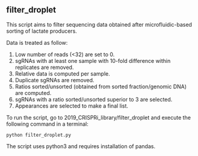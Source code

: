 ## filter_droplet

This script aims to filter sequencing data obtained after microfluidic-based sorting of lactate producers.

Data is treated as follow:

1. Low number of reads (<32) are set to 0.
2. sgRNAs with at least one sample with 10-fold difference within replicates are removed.
3. Relative data is computed per sample.
4. Duplicate sgRNAs are removed.
5. Ratios sorted/unsorted (obtained from sorted fraction/genomic DNA) are computed.
6. sgRNAs with a ratio sorted/unsorted superior to 3 are selected.
7. Appearances are selected to make a final list.

To run the script, go to 2019_CRISPRi_library/filter_droplet and execute the following command in a terminal:

`python filter_droplet.py`

The script uses python3 and requires installation of pandas.
